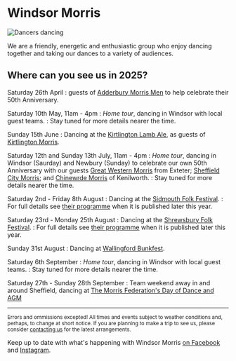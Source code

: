 
Windsor Morris
==============

<img class="img-right" src="/img/IMG_7201.jpg" alt="Dancers dancing" />

We are a friendly, energetic and enthusiastic group who enjoy dancing together and taking our dances to a variety of audiences. 

Where can you see us in 2025?
-----------------------------

Saturday 26th April
: guests of [Adderbury Morris Men](https://www.adderburymorris.org.uk/) to help celebrate their 50th Anniversary.

Saturday 10th May, 11am - 4pm
: _Home tour_, dancing in Windsor with local guest teams. 
: Stay tuned for more details nearer the time.

Sunday 15th June
: Dancing at the [Kirtlington Lamb Ale](https://kirtlington-morris.org.uk/kirtlington-lamb-ale-2/), as guests of [Kirtlington Morris](https://kirtlington-morris.org.uk/).

Saturday 12th and Sunday 13th July, 11am - 4pm
: _Home tour_, dancing in Windsor (Saurday) and Newbury (Sunday) to celebrate our own 50th Anniversary with our guests [Great Western Morris](https://www.great-western.org.uk/) from Exteter; [Sheffield City Morris](https://sheffieldcitymorris.org.uk/); and [Chinewrde Morris](http://www.chinewrde.co.uk/) of Kenilworth.
: Stay tuned for more details nearer the time.

Saturday 2nd - Friday 8th August
: Dancing at the [Sidmouth Folk Festival](https://sidmouthfolkfestival.co.uk/). 
: For full details see [their programme](https://sidmouthfolkfestival.co.uk/display-dance/) when it is published later this year.

Saturday 23rd - Monday 25th August
: Dancing at the [Shrewsbury Folk Festival](https://shrewsburyfolkfestival.co.uk/). 
: For full details see [their programme](https://shrewsburyfolkfestival.co.uk/line-up/morrisanddancesides/) when it is published later this year.

Sunday 31st August
: Dancing at [Wallingford Bunkfest](http://www.bunkfest.co.uk/).

Saturday 6th September
: _Home tour_, dancing in Windsor with local guest teams. 
: Stay tuned for more details nearer the time.

Saturday 27th - Sunday 28th September
: Team weekend away in and around Sheffield, dancing at [The Morris Federation's Day of Dance and AGM](https://www.morrisfed.org.uk/event/morris-federation-day-of-dance-and-agm-2025/)


<hr />

<small>Errors and ommissions excepted!  All times and events subject to weather conditions and, perhaps, to change at short notice. If you are planning to make a trip to see us, please consider [contacting us](contact-us/) for the latest arrangements.</small>

Keep up to date with what's happening with Windsor Morris 
<a href='https://www.facebook.com/windsormorrisdancers'>on Facebook<i class="stack fab fa-facebook-square"></i></a> and [Instagram](https://www.instagram.com/wmwindsormorris)<i class="stack fab fa-instagram"></i>.
